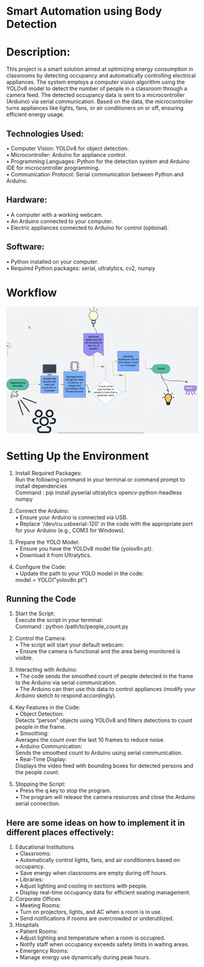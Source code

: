 # Smart Automation using Body Detection

# Description:

This project is a smart solution aimed at optimizing energy consumption in classrooms by detecting occupancy and automatically controlling electrical appliances. The system employs a computer vision algorithm using the YOLOv8 model to detect the number of people in a classroom through a camera feed. The detected occupancy data is sent to a microcontroller (Arduino) via serial communication. Based on the data, the microcontroller turns appliances like lights, fans, or air conditioners on or off, ensuring efficient energy usage.

## Technologies Used:
•	Computer Vision: YOLOv8 for object detection.
<br>
•	Microcontroller: Arduino for appliance control.
<br>
•	Programming Languages: Python for the detection system and Arduino IDE for microcontroller programming.
<br>
•	Communication Protocol: Serial communication between Python and Arduino.
## Hardware:
•	A computer with a working webcam.
<br>
•	An Arduino connected to your computer.
<br>
•	Electric appliances connected to Arduino for control (optional).
## Software:
•	Python installed on your computer.
<br>
•	Required Python packages: serial, ultralytics, cv2, numpy

# Workflow
![Smart Automation System](Image/Workflow.png)
 
 # Setting Up the Environment
 
1.	Install Required Packages:
	<br>Run the following command in your terminal or command prompt to install dependencies
        <br>
        Command : pip install pyserial ultralytics opencv-python-headless numpy

2.	Connect the Arduino:
	<br>
 •	Ensure your Arduino is connected via USB.
	<br>
 •	Replace '/dev/cu.usbserial-120' in the code with the appropriate port for your Arduino (e.g., COM3 for Windows).

3.	Prepare the YOLO Model:
	<br>
 •	Ensure you have the YOLOv8 model file (yolov8n.pt).
	<br>
 •	Download it from Ultralytics.

4.	Configure the Code:
	<br>
 •	Update the path to your YOLO model in the code:
   <br> model = YOLO("yolov8n.pt")
   	
## Running the Code

1.	Start the Script:
        <br>
Execute the script in your terminal:
        <br>
Command : python /path/to/people_count.py

2.	Control the Camera:
	<br>
 •	The script will start your default webcam.
	<br>
 •	Ensure the camera is functional and the area being monitored is visible.

3.	Interacting with Arduino:
	<br>
 •	The code sends the smoothed count of people detected in the frame to the Arduino via serial communication.
	<br>
 •	The Arduino can then use this data to control appliances (modify your Arduino sketch to respond accordingly).

4.	Key Features in the Code:
        <br>
 •	Object Detection:
        <br>
        Detects “person” objects using YOLOv8 and filters detections to count people in the frame.
        <br>
 •	Smoothing:
        <br>
        Averages the count over the last 10 frames to reduce noise.
        <br>
 •	Arduino Communication:
        <br>
        Sends the smoothed count to Arduino using serial communication.
        <br>
 •	Real-Time Display:
        <br>
        Displays the video feed with bounding boxes for detected persons and the people count.

5.	Stopping the Script:
	<br>
 •	Press the q key to stop the program.
	<br>
 •	The program will release the camera resources and close the Arduino serial connection.

## Here are some ideas on how to implement it in different places effectively:
1. Educational Institutions
        <br>
	•	Classrooms:
        <br>
	•	Automatically control lights, fans, and air conditioners based on occupancy.
        <br>
	•	Save energy when classrooms are empty during off hours.
        <br>
	•	Libraries:
        <br>
	•	Adjust lighting and cooling in sections with people.
        <br>
	•	Display real-time occupancy data for efficient seating management.
2. Corporate Offices
        <br>
	•	Meeting Rooms:
        <br>
	•	Turn on projectors, lights, and AC when a room is in use.
        <br>
	•	Send notifications if rooms are overcrowded or underutilized.
3. Hospitals
        <br>
	•	Patient Rooms:
        <br>
	•	Adjust lighting and temperature when a room is occupied.
        <br>
	•	Notify staff when occupancy exceeds safety limits in waiting areas.
         <br>
	•	Emergency Rooms:
        <br>
	•	Manage energy use dynamically during peak hours.
